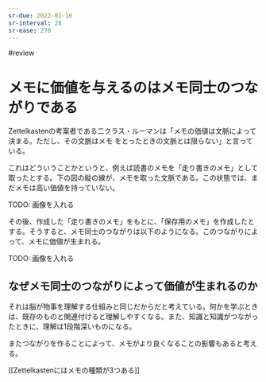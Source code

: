 ```yaml
---
sr-due: 2022-01-16
sr-interval: 28
sr-ease: 270
---
```


#review
# メモに価値を与えるのはメモ同士のつながりである

Zettelkastenの考案者である二クラス・ルーマンは「メモの価値は文脈によって決まる。ただし、その文脈はメモ
をとったときの文脈とは限らない」と言っている。

これはどういうことかというと、例えば読書のメモを「走り書きのメモ」として取ったとする。下の図の縦の線が、メモを取った文脈である。この状態では、まだメモは高い価値を持っていない。

TODO: 画像を入れる

その後、作成した「走り書きのメモ」をもとに、「保存用のメモ」を作成したとする。そうすると、メモ同士のつながりは以下のようになる。このつながりによって、メモに価値が生まれる。

TODO: 画像を入れる

## なぜメモ同士のつながりによって価値が生まれるのか

それは脳が物事を理解する仕組みと同じだからだと考えている。何かを学ぶときは、既存のものと関連付けると理解しやすくなる。また、知識と知識がつながったときに、理解は1段階深いものになる。

またつながりを作ることによって、メモがより良くなることの影響もあると考える。

[[Zettelkastenにはメモの種類が3つある]]
